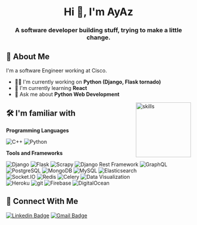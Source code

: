 <h1 align="center">Hi 👋, I'm   AyAz</h1>

<h3 align="center">A software developer building stuff, trying to make a little change.</h3>

## 🚀 About Me
I'm a software Engineer working at Cisco.
- 👩‍💻 I'm currently working on **Python (Django, Flask tornado)**
- 🧠 I'm currently learning **React**
- 💬 Ask me about **Python Web Development**

<img alt="skills" src="https://github.com/Ayaz-Ahmad1/Ayaz-Ahmad1/assets/86517672/4bc140dd-fa8f-4d72-8bc4-b9d1e07fd4eb" align="right" height="150">

## 🛠 I'm familiar with

**Programming Languages**
<p>
  <img alt="C++" src="https://img.shields.io/badge/-C-A8B9CC?style=flat-square&logo=C&logoColor=white" />
  <img alt="Python" src="https://img.shields.io/badge/-Python-3776AB?style=flat-square&logo=python&logoColor=white" />
</p>

**Tools and Frameworks**

<p>
  <img alt="Django" src="https://img.shields.io/badge/Django-092E20?style=flat-square&logo=django&logoColor=white" />
<img alt="Flask" src="https://img.shields.io/badge/Flask-000000?style=flat-square&logo=flask&logoColor=white" />
<img alt="Scrapy" src="https://img.shields.io/badge/Scrapy-1A1A1A?style=flat-square&logo=scrapy&logoColor=white" />
<img alt="Django Rest Framework" src="https://img.shields.io/badge/Django_Rest_Framework-092E20?style=flat-square&logo=django&logoColor=white" />
  <img alt="GraphQL" src="https://img.shields.io/badge/GraphQL-E434AA?style=flat-square&logo=graphql&logoColor=white" />
<br>
<img alt="PostgreSQL" src="https://img.shields.io/badge/PostgreSQL-336791?style=flat-square&logo=postgresql&logoColor=white" />
  <img alt="MongoDB" src="https://img.shields.io/badge/-MongoDB-13aa52?style=flat-square&logo=mongodb&logoColor=white" />
  <img alt="MySQL" src="https://img.shields.io/badge/-MySQL-4479A1?style=flat-square&logo=mysql&logoColor=white" />
<img alt="Elasticsearch" src="https://img.shields.io/badge/Elasticsearch-005571?style=flat-square&logo=elasticsearch&logoColor=white" />
  <br>
<img alt="Socket.IO" src="https://img.shields.io/badge/Socket.IO-010101?style=flat-square&logo=socket.io&logoColor=white" />
<img alt="Redis" src="https://img.shields.io/badge/Redis-DC382D?style=flat-square&logo=redis&logoColor=white" />
<img alt="Celery" src="https://img.shields.io/badge/Celery-2C2D72?style=flat-square&logo=celery&logoColor=white" />
<img alt="Data Visualization" src="https://img.shields.io/badge/Data_Visualization-007ACC?style=flat-square&logo=tableau&logoColor=white" />
  <br>

  <img alt="Heroku" src="https://img.shields.io/badge/-Heroku-430098?style=flat-square&logo=heroku&logoColor=white" />
  <img alt="git" src="https://img.shields.io/badge/-Git-F05032?style=flat-square&logo=git&logoColor=white" />
  <img alt="Firebase" src="https://img.shields.io/badge/-Firebase-FFCA28?style=flat-square&logo=firebase&logoColor=white" />
  <img alt="DigitalOcean" src="https://img.shields.io/badge/DigitalOcean-0080FF?style=flat-square&logo=digitalocean&logoColor=white" />

</p>

## 🔗 Connect With Me
[![Linkedin Badge](https://img.shields.io/badge/-Ayaz%20Ahmad-blue?style=flat&logo=Linkedin&logoColor=white&link=https://www.linkedin.com/in/Ayaz-Ahmad1/)](https://www.linkedin.com/in/Ayaz-Ahmad1/)
[![Gmail Badge](https://img.shields.io/badge/-notAyaz@Gmail.com-c14438?style=flat&logo=Gmail&logoColor=white)](mailto:notayax@gmail.net "Connect via Email")
